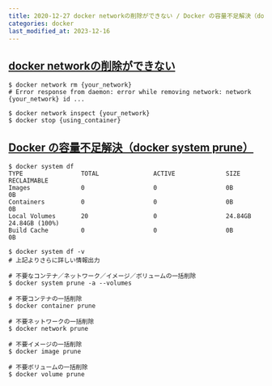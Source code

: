 ```yaml
---
title: 2020-12-27 docker networkの削除ができない / Docker の容量不足解決（docker system prune）
categories: docker
last_modified_at: 2023-12-16
---
```


## [docker networkの削除ができない](https://qiita.com/shundayo/items/8b24af5239d9162b253c#%E5%8F%82%E8%80%83)

```console
$ docker network rm {your_network}
# Error response from daemon: error while removing network: network {your_network} id ...
```

```console
$ docker network inspect {your_network}
$ docker stop {using_container}
```

## [Docker の容量不足解決（docker system prune） ](https://qiita.com/shione/items/dfa956a47b6632d8b3b3)

```console
$ docker system df
TYPE                TOTAL               ACTIVE              SIZE                RECLAIMABLE
Images              0                   0                   0B                  0B
Containers          0                   0                   0B                  0B
Local Volumes       20                  0                   24.84GB             24.84GB (100%)
Build Cache         0                   0                   0B                  0B
```

```console
$ docker system df -v
# 上記よりさらに詳しい情報出力
```

```console
# 不要なコンテナ／ネットワーク／イメージ／ボリュームの一括削除
$ docker system prune -a --volumes
```

```console
# 不要コンテナの一括削除
$ docker container prune

# 不要ネットワークの一括削除
$ docker network prune

# 不要イメージの一括削除
$ docker image prune

# 不要ボリュームの一括削除
$ docker volume prune
```

